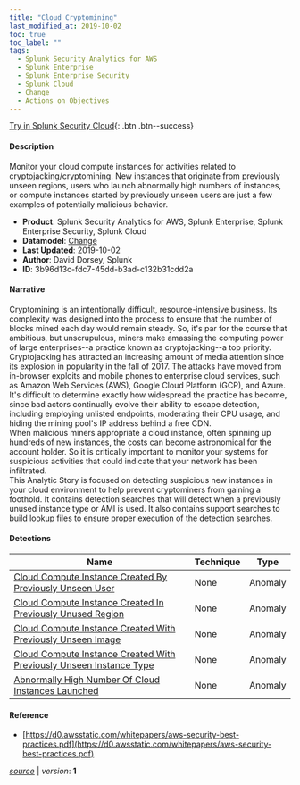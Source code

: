 ```yaml
---
title: "Cloud Cryptomining"
last_modified_at: 2019-10-02
toc: true
toc_label: ""
tags:
  - Splunk Security Analytics for AWS
  - Splunk Enterprise
  - Splunk Enterprise Security
  - Splunk Cloud
  - Change
  - Actions on Objectives
---
```


[Try in Splunk Security Cloud](https://www.splunk.com/en_us/cyber-security.html){: .btn .btn--success}

#### Description

Monitor your cloud compute instances for activities related to cryptojacking/cryptomining. New instances that originate from previously unseen regions, users who launch abnormally high numbers of instances, or compute instances started by previously unseen users are just a few examples of potentially malicious behavior.

- **Product**: Splunk Security Analytics for AWS, Splunk Enterprise, Splunk Enterprise Security, Splunk Cloud
- **Datamodel**: [Change](https://docs.splunk.com/Documentation/CIM/latest/User/Change)
- **Last Updated**: 2019-10-02
- **Author**: David Dorsey, Splunk
- **ID**: 3b96d13c-fdc7-45dd-b3ad-c132b31cdd2a

#### Narrative

Cryptomining is an intentionally difficult, resource-intensive business. Its complexity was designed into the process to ensure that the number of blocks mined each day would remain steady. So, it's par for the course that ambitious, but unscrupulous, miners make amassing the computing power of large enterprises--a practice known as cryptojacking--a top priority. \
Cryptojacking has attracted an increasing amount of media attention since its explosion in popularity in the fall of 2017. The attacks have moved from in-browser exploits and mobile phones to enterprise cloud services, such as Amazon Web Services (AWS), Google Cloud Platform (GCP), and Azure. It's difficult to determine exactly how widespread the practice has become, since bad actors continually evolve their ability to escape detection, including employing unlisted endpoints, moderating their CPU usage, and hiding the mining pool's IP address behind a free CDN. \
When malicious miners appropriate a cloud instance, often spinning up hundreds of new instances, the costs can become astronomical for the account holder. So it is critically important to monitor your systems for suspicious activities that could indicate that your network has been infiltrated. \
This Analytic Story is focused on detecting suspicious new instances in your cloud environment to help prevent cryptominers from gaining a foothold. It contains detection searches that will detect when a previously unused instance type or AMI is used. It also contains support searches to build lookup files to ensure proper execution of the detection searches.

#### Detections

| Name        | Technique   | Type         |
| ----------- | ----------- |--------------|
| [Cloud Compute Instance Created By Previously Unseen User](/cloud/cloud_compute_instance_created_by_previously_unseen_user/) | None| Anomaly |
| [Cloud Compute Instance Created In Previously Unused Region](/cloud/cloud_compute_instance_created_in_previously_unused_region/) | None| Anomaly |
| [Cloud Compute Instance Created With Previously Unseen Image](/cloud/cloud_compute_instance_created_with_previously_unseen_image/) | None| Anomaly |
| [Cloud Compute Instance Created With Previously Unseen Instance Type](/cloud/cloud_compute_instance_created_with_previously_unseen_instance_type/) | None| Anomaly |
| [Abnormally High Number Of Cloud Instances Launched](/cloud/abnormally_high_number_of_cloud_instances_launched/) | None| Anomaly |

#### Reference

* [https://d0.awsstatic.com/whitepapers/aws-security-best-practices.pdf](https://d0.awsstatic.com/whitepapers/aws-security-best-practices.pdf)



[*source*](https://github.com/splunk/security_content/tree/develop/stories/cloud_cryptomining.yml) \| *version*: **1**